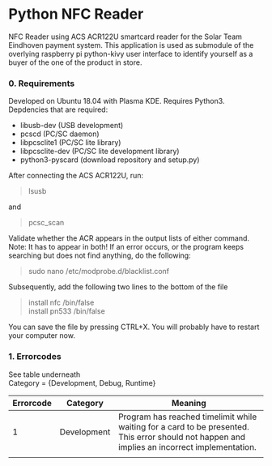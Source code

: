 # Python NFC Reader
NFC Reader using ACS ACR122U smartcard reader for the Solar Team Eindhoven payment system. This application is
used as submodule of the overlying raspberry pi python-kivy user interface to identify yourself as a buyer of 
the one of the product in store. 

### 0. Requirements
Developed on Ubuntu 18.04 with Plasma KDE. Requires Python3.
Depdencies that are required:
 - libusb-dev (USB development)
 - pcscd (PC/SC daemon)
 - libpcsclite1 (PC/SC lite library)
 - libpcsclite-dev (PC/SC lite development library)
 - python3-pyscard (download repository and setup.py)
 
 After connecting the ACS ACR122U, run: 
 > lsusb
 
 and
 > pcsc_scan 
 
 
 Validate whether the ACR appears in the output lists of either command. Note: It has to appear in both!
 If an error occurs, or the program keeps searching but does not find anything, do the following:
 > sudo nano /etc/modprobe.d/blacklist.conf
 
 Subsequently, add the following two lines to the bottom of the file
 > install nfc /bin/false<br>
 > install pn533 /bin/false
 
 You can save the file by pressing CTRL+X. You will probably have to restart your computer now.
 
### 1. Errorcodes
See table underneath<br>
Category = {Development, Debug, Runtime}

| Errorcode 	| Category   	| Meaning                                                                                                                                       	|
|-----------	|-------------	|-----------------------------------------------------------------------------------------------------------------------------------------------	|
| 1         	| Development 	| Program has reached timelimit while waiting for a card to be presented. This error should not happen and implies an incorrect implementation. 	|
|           	|             	|                                                                                                                                               	|                                                                                                                                                	|                                                                                                                                     	|
